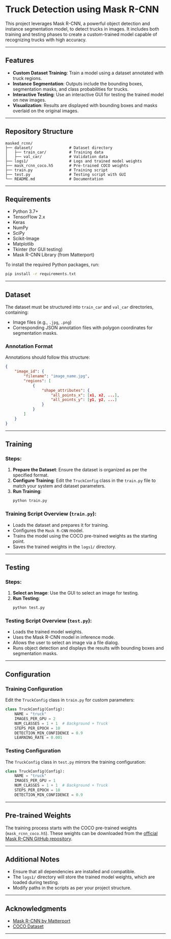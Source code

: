 # Truck Detection using Mask R-CNN

This project leverages Mask R-CNN, a powerful object detection and instance segmentation model, to detect trucks in images. It includes both training and testing phases to create a custom-trained model capable of recognizing trucks with high accuracy.

---

## Features
- **Custom Dataset Training**: Train a model using a dataset annotated with truck regions.
- **Instance Segmentation**: Outputs include the bounding boxes, segmentation masks, and class probabilities for trucks.
- **Interactive Testing**: Use an interactive GUI for testing the trained model on new images.
- **Visualization**: Results are displayed with bounding boxes and masks overlaid on the original images.

---

## Repository Structure
```
masked_rcnn/
├── dataset/                # Dataset directory
│   ├── train_car/          # Training data
│   ├── val_car/            # Validation data
├── logs1/                  # Logs and trained model weights
├── mask_rcnn_coco.h5       # Pre-trained COCO weights
├── train.py                # Training script
├── test.py                 # Testing script with GUI
└── README.md               # Documentation
```

---

## Requirements
- Python 3.7+
- TensorFlow 2.x
- Keras
- NumPy
- SciPy
- Scikit-Image
- Matplotlib
- Tkinter (for GUI testing)
- Mask R-CNN Library (from Matterport)

To install the required Python packages, run:
```bash
pip install -r requirements.txt
```

---

## Dataset
The dataset must be structured into `train_car` and `val_car` directories, containing:
- Image files (e.g., `.jpg`, `.png`)
- Corresponding JSON annotation files with polygon coordinates for segmentation masks.

### Annotation Format
Annotations should follow this structure:
```json
{
    "image_id": {
        "filename": "image_name.jpg",
        "regions": [
            {
                "shape_attributes": {
                    "all_points_x": [x1, x2, ...],
                    "all_points_y": [y1, y2, ...]
                }
            }
        ]
    }
}
```

---

## Training

### Steps:
1. **Prepare the Dataset**: Ensure the dataset is organized as per the specified format.
2. **Configure Training**: Edit the `TruckConfig` class in the `train.py` file to match your system and dataset parameters.
3. **Run Training**:
   ```bash
   python train.py
   ```
   
### Training Script Overview (`train.py`):
- Loads the dataset and prepares it for training.
- Configures the `Mask R-CNN` model.
- Trains the model using the COCO pre-trained weights as the starting point.
- Saves the trained weights in the `logs1/` directory.

---

## Testing

### Steps:
1. **Select an Image**: Use the GUI to select an image for testing.
2. **Run Testing**:
   ```bash
   python test.py
   ```

### Testing Script Overview (`test.py`):
- Loads the trained model weights.
- Uses the Mask R-CNN model in inference mode.
- Allows the user to select an image via a file dialog.
- Runs object detection and displays the results with bounding boxes and segmentation masks.

---

## Configuration
### Training Configuration
Edit the `TruckConfig` class in `train.py` for custom parameters:
```python
class TruckConfig(Config):
    NAME = "truck"
    IMAGES_PER_GPU = 2
    NUM_CLASSES = 1 + 1  # Background + Truck
    STEPS_PER_EPOCH = 10
    DETECTION_MIN_CONFIDENCE = 0.9
    LEARNING_RATE = 0.001
```

### Testing Configuration
The `TruckConfig` class in `test.py` mirrors the training configuration:
```python
class TruckConfig(Config):
    NAME = "truck"
    IMAGES_PER_GPU = 1
    NUM_CLASSES = 1 + 1  # Background + Truck
    STEPS_PER_EPOCH = 10
    DETECTION_MIN_CONFIDENCE = 0.9
```

---

## Pre-trained Weights
The training process starts with the COCO pre-trained weights (`mask_rcnn_coco.h5`). These weights can be downloaded from the [official Mask R-CNN GitHub repository](https://github.com/matterport/Mask_RCNN/releases).

---

## Additional Notes
- Ensure that all dependencies are installed and compatible.
- The `logs1/` directory will store the trained model weights, which are loaded during testing.
- Modify paths in the scripts as per your project structure.

---

## Acknowledgments
- [Mask R-CNN by Matterport](https://github.com/matterport/Mask_RCNN)
- [COCO Dataset](https://cocodataset.org/)

---



